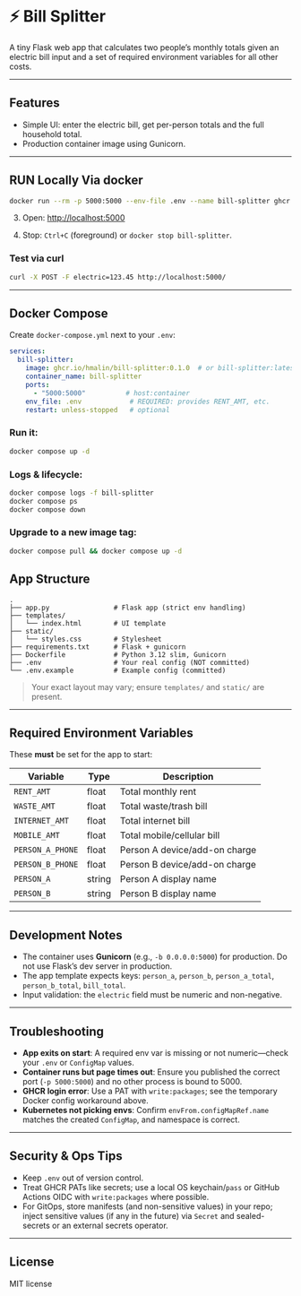 # ⚡ Bill Splitter

A tiny Flask web app that calculates two people’s monthly totals given an electric bill input and a set of required environment variables for all other costs.

---

## Features

* Simple UI: enter the electric bill, get per-person totals and the full household total.
* Production container image using Gunicorn.

---

## RUN Locally Via docker

```bash
docker run --rm -p 5000:5000 --env-file .env --name bill-splitter ghcr.io/hmalin/bill-splitter:0.1.0
```

3. Open: [http://localhost:5000](http://localhost:5000/)
    
4. Stop: `Ctrl+C` (foreground) or `docker stop bill-splitter`.
    

### Test via curl

```bash
curl -X POST -F electric=123.45 http://localhost:5000/
```

---

## Docker Compose

Create `docker-compose.yml` next to your `.env`:

```yaml
services:
  bill-splitter:
    image: ghcr.io/hmalin/bill-splitter:0.1.0  # or bill-splitter:latest if built locally
    container_name: bill-splitter
    ports:
      - "5000:5000"          # host:container
    env_file: .env            # REQUIRED: provides RENT_AMT, etc.
    restart: unless-stopped   # optional
```

### Run it:

```bash
docker compose up -d
```

### Logs & lifecycle:

```bash
docker compose logs -f bill-splitter
docker compose ps
docker compose down
```

### Upgrade to a new image tag:

```bash
docker compose pull && docker compose up -d
```



## App Structure

```
.
├── app.py                # Flask app (strict env handling)
├── templates/
│   └── index.html        # UI template
├── static/
│   └── styles.css        # Stylesheet
├── requirements.txt      # Flask + gunicorn
├── Dockerfile            # Python 3.12 slim, Gunicorn
├── .env                  # Your real config (NOT committed)
└── .env.example          # Example config (committed)
```

> Your exact layout may vary; ensure `templates/` and `static/` are present.

---

## Required Environment Variables

These **must** be set for the app to start:

| Variable         | Type   | Description                   |
| ---------------- | ------ | ----------------------------- |
| `RENT_AMT`       | float  | Total monthly rent            |
| `WASTE_AMT`      | float  | Total waste/trash bill        |
| `INTERNET_AMT`   | float  | Total internet bill           |
| `MOBILE_AMT`     | float  | Total mobile/cellular bill    |
| `PERSON_A_PHONE` | float  | Person A device/add-on charge |
| `PERSON_B_PHONE` | float  | Person B device/add-on charge |
| `PERSON_A`       | string | Person A display name         |
| `PERSON_B`       | string | Person B display name         |

---

## Development Notes

* The container uses **Gunicorn** (e.g., `-b 0.0.0.0:5000`) for production. Do not use Flask’s dev server in production.
* The app template expects keys: `person_a`, `person_b`, `person_a_total`, `person_b_total`, `bill_total`.
* Input validation: the `electric` field must be numeric and non-negative.

---

## Troubleshooting

* **App exits on start**: A required env var is missing or not numeric—check your `.env` or `ConfigMap` values.
* **Container runs but page times out**: Ensure you published the correct port (`-p 5000:5000`) and no other process is bound to 5000.
* **GHCR login error**: Use a PAT with `write:packages`; see the temporary Docker config workaround above.
* **Kubernetes not picking envs**: Confirm `envFrom.configMapRef.name` matches the created `ConfigMap`, and namespace is correct.

---

## Security & Ops Tips

* Keep `.env` out of version control.
* Treat GHCR PATs like secrets; use a local OS keychain/`pass` or GitHub Actions OIDC with `write:packages` where possible.
* For GitOps, store manifests (and non-sensitive values) in your repo; inject sensitive values (if any in the future) via `Secret` and sealed-secrets or an external secrets operator.

---

## License

MIT license
